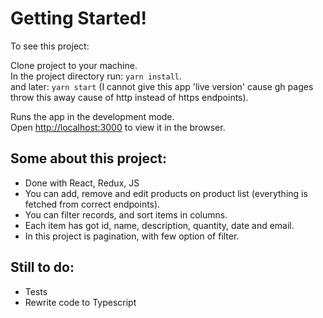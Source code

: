 # Getting Started!

To see this project:

Clone project to your machine. \
In the project directory run: `yarn install`.\
and later: `yarn start`
(I cannot give this app 'live version' cause gh pages throw this away cause of http instead of https endpoints).

Runs the app in the development mode.\
Open [http://localhost:3000](http://localhost:3000) to view it in the browser.

## Some about this project:

- Done with React, Redux, JS
- You can add, remove and edit products on product list (everything is fetched from correct endpoints). 
- You can filter records, and sort items in columns. 
- Each item has got id, name, description, quantity, date and email.
- In this project is pagination, with few option of filter.

## Still to do:

- Tests
- Rewrite code to Typescript
